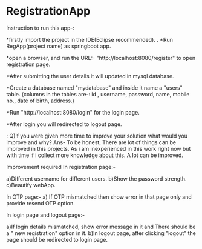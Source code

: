 # RegistrationApp
Instruction to run this app-:

*firstly import the project in the IDE(Eclipse recommended).
.
*Run RegApp(project name) as  springboot app.

*open a browser, and run the URL:- "http://localhost:8080/register"
to open registration page.

*After submitting the user details it will updated in mysql database.

*Create a database named "mydatabase" and inside it name a "users" table.
(columns in the tables are-: id , username, password, name, mobile no., date of birth, address.)

*Run "http://localhost:8080/login" for the login page.

*After login you will redirected to logout page.


: Q)If you were given more
time to improve your solution what would you improve and why?
Ans- To be honest, There are lot of things can be improved in this projects. As i am inexperienced 
in this work right now but with time if i collect more knowledge about this. A lot can be improved. 

Improvement required
In registration page:-

a)Different username for different users.
b)Show the password strength.
c)Beautify webApp.
  

In OTP page:-
a) If OTP mismatched then show error in that page only and provide resend OTP option.


In login page and logout page:-

a)If login details mismatched, show error message in it and There should be a " new registration" option in it.
b)In logout page, after clicking "logout" the page should be redirected to login page.